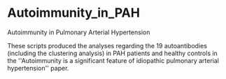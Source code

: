 # Autoimmunity_in_PAH
Autoimmunity in Pulmonary Arterial Hypertension

These scripts produced the analyses regarding the 19 autoantibodies (including the clustering analysis) in PAH patients and healthy controls in the ''Autoimmunity is a significant feature of idiopathic pulmonary arterial hypertension'' paper. 
